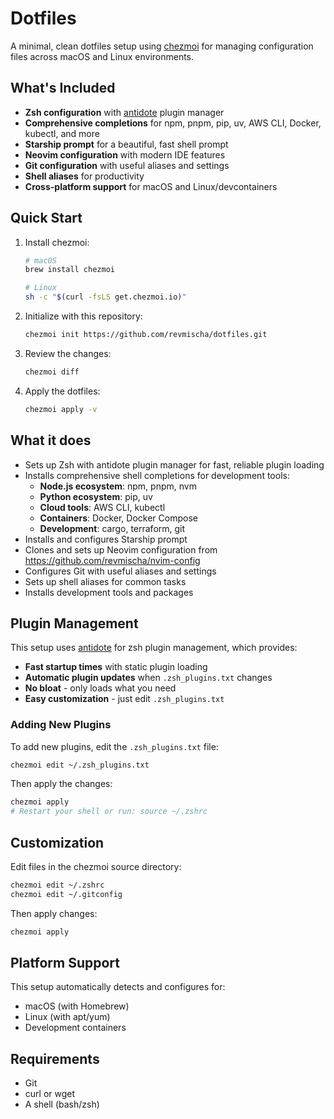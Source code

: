 # Dotfiles

A minimal, clean dotfiles setup using [chezmoi](https://www.chezmoi.io/) for managing configuration files across macOS and Linux environments.

## What's Included

- **Zsh configuration** with [antidote](https://github.com/mattmc3/antidote) plugin manager
- **Comprehensive completions** for npm, pnpm, pip, uv, AWS CLI, Docker, kubectl, and more
- **Starship prompt** for a beautiful, fast shell prompt
- **Neovim configuration** with modern IDE features
- **Git configuration** with useful aliases and settings
- **Shell aliases** for productivity
- **Cross-platform support** for macOS and Linux/devcontainers

## Quick Start

1. Install chezmoi:

   ```bash
   # macOS
   brew install chezmoi

   # Linux
   sh -c "$(curl -fsLS get.chezmoi.io)"
   ```

2. Initialize with this repository:

   ```bash
   chezmoi init https://github.com/revmischa/dotfiles.git
   ```

3. Review the changes:

   ```bash
   chezmoi diff
   ```

4. Apply the dotfiles:

   ```bash
   chezmoi apply -v
   ```

## What it does

- Sets up Zsh with antidote plugin manager for fast, reliable plugin loading
- Installs comprehensive shell completions for development tools:
  - **Node.js ecosystem**: npm, pnpm, nvm
  - **Python ecosystem**: pip, uv
  - **Cloud tools**: AWS CLI, kubectl
  - **Containers**: Docker, Docker Compose
  - **Development**: cargo, terraform, git
- Installs and configures Starship prompt
- Clones and sets up Neovim configuration from https://github.com/revmischa/nvim-config
- Configures Git with useful aliases and settings
- Sets up shell aliases for common tasks
- Installs development tools and packages

## Plugin Management

This setup uses [antidote](https://github.com/mattmc3/antidote) for zsh plugin management, which provides:

- **Fast startup times** with static plugin loading
- **Automatic plugin updates** when `.zsh_plugins.txt` changes
- **No bloat** - only loads what you need
- **Easy customization** - just edit `.zsh_plugins.txt`

### Adding New Plugins

To add new plugins, edit the `.zsh_plugins.txt` file:

```bash
chezmoi edit ~/.zsh_plugins.txt
```

Then apply the changes:

```bash
chezmoi apply
# Restart your shell or run: source ~/.zshrc
```

## Customization

Edit files in the chezmoi source directory:

```bash
chezmoi edit ~/.zshrc
chezmoi edit ~/.gitconfig
```

Then apply changes:

```bash
chezmoi apply
```

## Platform Support

This setup automatically detects and configures for:

- macOS (with Homebrew)
- Linux (with apt/yum)
- Development containers

## Requirements

- Git
- curl or wget
- A shell (bash/zsh)
